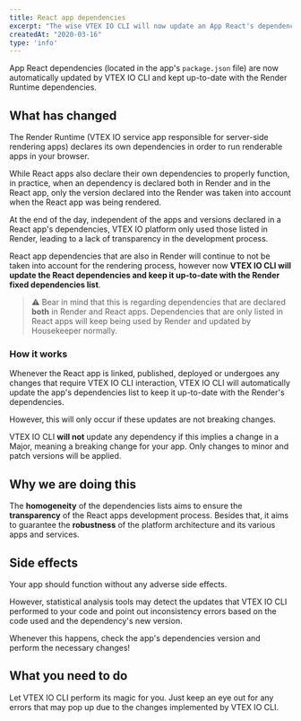```yaml
---
title: React app dependencies 
excerpt: "The wise VTEX IO CLI will now update an App React's dependencies (located in the app's `package.json` file) to keep them in line with Render's dependencies list."
createdAt: "2020-03-16"
type: 'info'
---
```

App React dependencies (located in the app's `package.json` file) are now automatically updated by VTEX IO CLI and kept up-to-date with the Render Runtime dependencies. 

## What has changed

The Render Runtime (VTEX IO service app responsible for server-side rendering apps) declares its own dependencies in order to run renderable apps in your browser.  

While React apps also declare their own dependencies to properly function, in practice, when an dependency is declared both in Render and in the React app, only the version declared into the Render was taken into account when the React app was being rendered.

At the end of the day, independent of the apps and versions declared in a React app's dependencies, VTEX IO platform only used those listed in Render, leading to a lack of transparency in the development process.

React app dependencies that are also in Render will continue to not be taken into account for the rendering process, however now **VTEX IO CLI will update the React dependencies and keep it up-to-date with the Render fixed dependencies list**.

> ⚠️ Bear in mind that this is regarding dependencies that are declared **both** in Render and React apps. Dependencies that are only listed in React apps will keep being used by Render and updated by Housekeeper normally.

### How it works

Whenever the React app is linked, published, deployed or undergoes any changes that require VTEX IO CLI interaction, VTEX IO CLI will automatically update the app's dependencies list to keep it up-to-date with the Render's dependencies. 

However, this will only occur if these updates are not breaking changes.

VTEX IO CLI **will not** update any dependency if this implies a change in a Major, meaning a  breaking change for your app. Only changes to minor and patch versions will be applied. 

## Why we are doing this

The **homogeneity** of the dependencies lists aims to ensure the **transparency** of the React apps development process. Besides that, it aims to guarantee the **robustness** of the platform architecture and its various apps and services.

## Side effects

Your app should function without any adverse side effects.

However, statistical analysis tools may detect the updates that VTEX IO CLI performed to your code and point out inconsistency errors based on the code used and the dependency's new version.

Whenever this happens, check the app's dependencies version and perform the necessary changes! 

## What you need to do 

Let VTEX IO CLI perform its magic for you. Just keep an eye out for any errors that may pop up due to the changes implemented by VTEX IO CLI.
